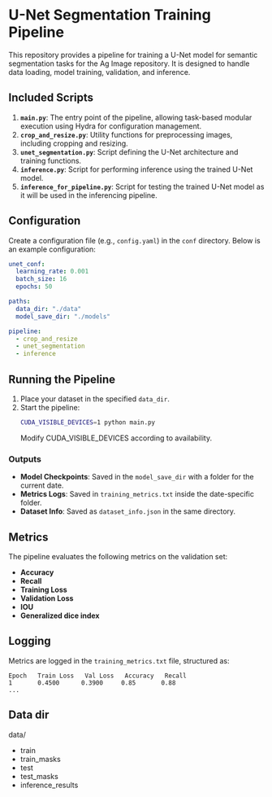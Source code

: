 # U-Net Segmentation Training Pipeline

This repository provides a pipeline for training a U-Net model for semantic segmentation tasks for the Ag Image repository. It is designed to handle data loading, model training, validation, and inference.

## Included Scripts

1. **`main.py`**: The entry point of the pipeline, allowing task-based modular execution using Hydra for configuration management.
2. **`crop_and_resize.py`**: Utility functions for preprocessing images, including cropping and resizing.
3. **`unet_segmentation.py`**: Script defining the U-Net architecture and training functions.
4. **`inference.py`**: Script for performing inference using the trained U-Net model.
5. **`inference_for_pipeline.py`**: Script for testing the trained U-Net model as it will be used in the inferencing pipeline.

## Configuration

Create a configuration file (e.g., `config.yaml`) in the `conf` directory. Below is an example configuration:

```yaml
unet_conf:
  learning_rate: 0.001
  batch_size: 16
  epochs: 50

paths:
  data_dir: "./data"
  model_save_dir: "./models"

pipeline:
  - crop_and_resize
  - unet_segmentation
  - inference
```

## Running the Pipeline

1. Place your dataset in the specified `data_dir`.
2. Start the pipeline:
   ```bash
   CUDA_VISIBLE_DEVICES=1 python main.py 
   ```
   Modify CUDA_VISIBLE_DEVICES according to availability. 

### Outputs

- **Model Checkpoints**: Saved in the `model_save_dir` with a folder for the current date.
- **Metrics Logs**: Saved in `training_metrics.txt` inside the date-specific folder.
- **Dataset Info**: Saved as `dataset_info.json` in the same directory.

## Metrics

The pipeline evaluates the following metrics on the validation set:
- **Accuracy**
- **Recall**
- **Training Loss**
- **Validation Loss**
- **IOU**
- **Generalized dice index**

## Logging

Metrics are logged in the `training_metrics.txt` file, structured as:

```
Epoch   Train Loss   Val Loss   Accuracy   Recall
1       0.4500      0.3900     0.85       0.88
...
```

## Data dir

data/
  - train
  - train_masks
  - test
  - test_masks
  - inference_results